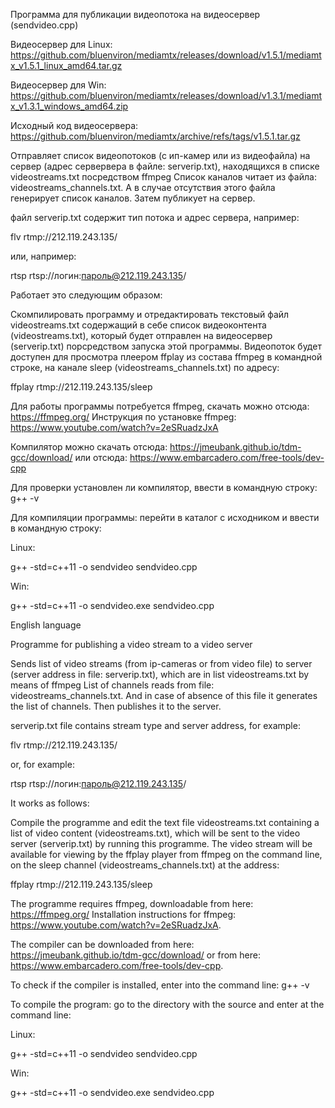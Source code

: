 Программа для публикации видеопотока на видеосервер (sendvideo.cpp)


Видеосервер для Linux: https://github.com/bluenviron/mediamtx/releases/download/v1.5.1/mediamtx_v1.5.1_linux_amd64.tar.gz

Видеосервер для Win: https://github.com/bluenviron/mediamtx/releases/download/v1.3.1/mediamtx_v1.3.1_windows_amd64.zip

Исходный код видеосервера: https://github.com/bluenviron/mediamtx/archive/refs/tags/v1.5.1.tar.gz


Отправляет список видеопотоков (с ип-камер или из видеофайла) на сервер (адрес сервервера в файле: serverip.txt), находящихся в списке videostreams.txt посредством ffmpeg
Список каналов читает из файла: videostreams_channels.txt. А в случае отсутствия этого файла генерирует список каналов.
Затем публикует на сервер.

файл serverip.txt содержит тип потока и адрес сервера, например:

flv rtmp://212.119.243.135/


или, например:

rtsp rtsp://логин:пароль@212.119.243.135/


Работает это следующим образом:

Скомпилировать программу и отредактировать текстовый файл videostreams.txt содержащий в себе список видеоконтента (videostreams.txt), который будет отправлен на видеосервер (serverip.txt) порсредством запуска этой программы. Видеопоток будет доступен для просмотра плеером ffplay из состава ffmpeg в командной строке, на канале sleep (videostreams_channels.txt) по адресу:

ffplay rtmp://212.119.243.135/sleep

Для работы программы потребуется ffmpeg, скачать можно отсюда: https://ffmpeg.org/ Инструкция по установке ffmpeg: https://www.youtube.com/watch?v=2eSRuadzJxA

Компилятор можно скачать отсюда: https://jmeubank.github.io/tdm-gcc/download/ или отсюда: https://www.embarcadero.com/free-tools/dev-cpp

Для проверки установлен ли компилятор, ввести в командную строку: g++ -v

Для компиляции программы: перейти в каталог с исходником и ввести в командную строку:

Linux:

g++ -std=c++11 -o sendvideo sendvideo.cpp

Win:

g++ -std=c++11 -o sendvideo.exe sendvideo.cpp

English language

Programme for publishing a video stream to a video server

Sends list of video streams (from ip-cameras or from video file) to server (server address in file: serverip.txt), which are in list videostreams.txt by means of ffmpeg List of channels reads from file: videostreams_channels.txt. And in case of absence of this file it generates the list of channels. Then publishes it to the server.

serverip.txt file contains stream type and server address, for example:

flv rtmp://212.119.243.135/

or, for example:

rtsp rtsp://логин:пароль@212.119.243.135/

It works as follows:

Compile the programme and edit the text file videostreams.txt containing a list of video content (videostreams.txt), which will be sent to the video server (serverip.txt) by running this programme. The video stream will be available for viewing by the ffplay player from ffmpeg on the command line, on the sleep channel (videostreams_channels.txt) at the address:

ffplay rtmp://212.119.243.135/sleep

The programme requires ffmpeg, downloadable from here: https://ffmpeg.org/ Installation instructions for ffmpeg: https://www.youtube.com/watch?v=2eSRuadzJxA.

The compiler can be downloaded from here: https://jmeubank.github.io/tdm-gcc/download/ or from here: https://www.embarcadero.com/free-tools/dev-cpp.

To check if the compiler is installed, enter into the command line: g++ -v

To compile the program: go to the directory with the source and enter at the command line:

Linux:

g++ -std=c++11 -o sendvideo sendvideo.cpp

Win:

g++ -std=c++11 -o sendvideo.exe sendvideo.cpp




